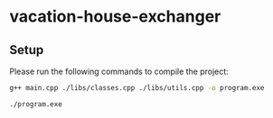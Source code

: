 # vacation-house-exchanger

## Setup

Please run the following commands to compile the project:

```bash
g++ main.cpp ./libs/classes.cpp ./libs/utils.cpp -o program.exe
```

```bash
./program.exe
```
